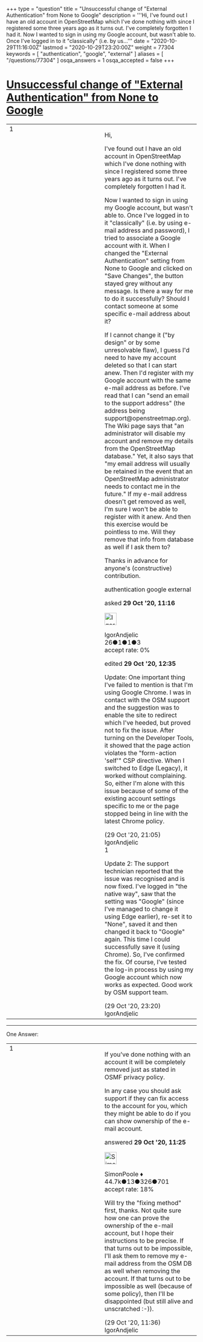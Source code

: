 +++
type = "question"
title = "Unsuccessful change of &quot;External Authentication&quot; from None to Google"
description = '''Hi, I&#x27;ve found out I have an old account in OpenStreetMap which I&#x27;ve done nothing with since I registered some three years ago as it turns out. I&#x27;ve completely forgotten I had it. Now I wanted to sign in using my Google account, but wasn&#x27;t able to. Once I&#x27;ve logged in to it &quot;classically&quot; (i.e. by us...'''
date = "2020-10-29T11:16:00Z"
lastmod = "2020-10-29T23:20:00Z"
weight = 77304
keywords = [ "authentication", "google", "external" ]
aliases = [ "/questions/77304" ]
osqa_answers = 1
osqa_accepted = false
+++

<div class="headNormal">

# [Unsuccessful change of "External Authentication" from None to Google](/questions/77304/unsuccessful-change-of-external-authentication-from-none-to-google)

</div>

<div id="main-body">

<div id="askform">

<table id="question-table" style="width:100%;">
<colgroup>
<col style="width: 50%" />
<col style="width: 50%" />
</colgroup>
<tbody>
<tr>
<td style="width: 30px; vertical-align: top"><div class="vote-buttons">
<span id="post-77304-upvote" class="ajax-command post-vote up" rel="nofollow" title="I like this post (click again to cancel)"> </span>
<div id="post-77304-score" class="post-score" title="current number of votes">
1
</div>
<span id="post-77304-downvote" class="ajax-command post-vote down" rel="nofollow" title="I dont like this post (click again to cancel)"> </span> <span id="favorite-mark" class="ajax-command favorite-mark" rel="nofollow" title="mark/unmark this question as favorite (click again to cancel)"> </span>
<div id="favorite-count" class="favorite-count">
&#10;</div>
</div></td>
<td><div id="item-right">
<div class="question-body">
<p>Hi,</p>
<p>I've found out I have an old account in OpenStreetMap which I've done nothing with since I registered some three years ago as it turns out. I've completely forgotten I had it.</p>
<p>Now I wanted to sign in using my Google account, but wasn't able to. Once I've logged in to it "classically" (i.e. by using e-mail address and password), I tried to associate a Google account with it. When I changed the "External Authentication" setting from None to Google and clicked on "Save Changes", the button stayed grey without any message. Is there a way for me to do it successfully? Should I contact someone at some specific e-mail address about it?</p>
<p>If I cannot change it ("by design" or by some unresolvable flaw), I guess I'd need to have my account deleted so that I can start anew. Then I'd register with my Google account with the same e-mail address as before. I've read that I can "send an email to the support address" (the address being support@openstreetmap.org). The Wiki page says that "an administrator will disable my account and remove my details from the OpenStreetMap database." Yet, it also says that "my email address will usually be retained in the event that an OpenStreetMap administrator needs to contact me in the future." If my e-mail address doesn't get removed as well, I'm sure I won't be able to register with it anew. And then this exercise would be pointless to me. Will they remove that info from database as well if I ask them to?</p>
<p>Thanks in advance for anyone's (constructive) contribution.</p>
</div>
<div id="question-tags" class="tags-container tags">
<span class="post-tag tag-link-authentication" rel="tag" title="see questions tagged &#39;authentication&#39;">authentication</span> <span class="post-tag tag-link-google" rel="tag" title="see questions tagged &#39;google&#39;">google</span> <span class="post-tag tag-link-external" rel="tag" title="see questions tagged &#39;external&#39;">external</span>
</div>
<div id="question-controls" class="post-controls">
&#10;</div>
<div class="post-update-info-container">
<div class="post-update-info post-update-info-user">
<p>asked <strong>29 Oct '20, 11:16</strong></p>
<img src="https://secure.gravatar.com/avatar/35b6750bb8ba0d8fd0b35605cc42af9b?s=32&amp;d=identicon&amp;r=g" class="gravatar" width="32" height="32" alt="IgorAndjelic&#39;s gravatar image" />
<p><span>IgorAndjelic</span><br />
<span class="score" title="26 reputation points">26</span><span title="1 badges"><span class="badge1">●</span><span class="badgecount">1</span></span><span title="1 badges"><span class="silver">●</span><span class="badgecount">1</span></span><span title="3 badges"><span class="bronze">●</span><span class="badgecount">3</span></span><br />
<span class="accept_rate" title="Rate of the user&#39;s accepted answers">accept rate:</span> <span title="IgorAndjelic has no accepted answers">0%</span></p>
</div>
<div class="post-update-info post-update-info-edited">
<p><span> edited <strong>29 Oct '20, 12:35</strong> </span></p>
</div>
</div>
<div id="comments-container-77304" class="comments-container">
<span id="77316"></span>
<div id="comment-77316" class="comment">
<div id="post-77316-score" class="comment-score">
&#10;</div>
<div class="comment-text">
<p>Update: One important thing I've failed to mention is that I'm using Google Chrome. I was in contact with the OSM support and the suggestion was to enable the site to redirect which I've heeded, but proved not to fix the issue. After turning on the Developer Tools, it showed that the page action violates the "form-action 'self'" CSP directive. When I switched to Edge (Legacy), it worked without complaining. So, either I'm alone with this issue because of some of the existing account settings specific to me or the page stopped being in line with the latest Chrome policy.</p>
</div>
<div id="comment-77316-info" class="comment-info">
<span class="comment-age">(29 Oct '20, 21:05)</span> <span class="comment-user userinfo">IgorAndjelic</span>
</div>
</div>
<span id="77317"></span>
<div id="comment-77317" class="comment">
<div id="post-77317-score" class="comment-score">
1
</div>
<div class="comment-text">
<p>Update 2: The support technician reported that the issue was recognised and is now fixed. I've logged in "the native way", saw that the setting was "Google" (since I've managed to change it using Edge earlier), re-set it to "None", saved it and then changed it back to "Google" again. This time I could successfully save it (using Chrome). So, I've confirmed the fix. Of course, I've tested the log-in process by using my Google account which now works as expected. Good work by OSM support team.</p>
</div>
<div id="comment-77317-info" class="comment-info">
<span class="comment-age">(29 Oct '20, 23:20)</span> <span class="comment-user userinfo">IgorAndjelic</span>
</div>
</div>
</div>
<div id="comment-tools-77304" class="comment-tools">
&#10;</div>
<div class="clear">
&#10;</div>
<div id="comment-77304-form-container" class="comment-form-container">
&#10;</div>
<div class="clear">
&#10;</div>
</div></td>
</tr>
</tbody>
</table>

------------------------------------------------------------------------

<div class="tabBar">

<span id="sort-top"></span>

<div class="headQuestions">

One Answer:

</div>

</div>

<span id="77305"></span>

<div id="answer-container-77305" class="answer">

<table style="width:100%;">
<colgroup>
<col style="width: 50%" />
<col style="width: 50%" />
</colgroup>
<tbody>
<tr>
<td style="width: 30px; vertical-align: top"><div class="vote-buttons">
<span id="post-77305-upvote" class="ajax-command post-vote up" rel="nofollow" title="I like this post (click again to cancel)"> </span>
<div id="post-77305-score" class="post-score" title="current number of votes">
1
</div>
<span id="post-77305-downvote" class="ajax-command post-vote down" rel="nofollow" title="I dont like this post (click again to cancel)"> </span>
</div></td>
<td><div class="item-right">
<div class="answer-body">
<p>If you've done nothing with an account it will be completely removed just as stated in OSMF privacy policy.</p>
<p>In any case you should ask support if they can fix access to the account for you, which they might be able to do if you can show ownership of the e-mail account.</p>
</div>
<div class="answer-controls post-controls">
&#10;</div>
<div class="post-update-info-container">
<div class="post-update-info post-update-info-user">
<p>answered <strong>29 Oct '20, 11:25</strong></p>
<img src="https://secure.gravatar.com/avatar/ad2513d6f8e3d709d576ace900c12fa5?s=32&amp;d=identicon&amp;r=g" class="gravatar" width="32" height="32" alt="SimonPoole&#39;s gravatar image" />
<p><span>SimonPoole ♦</span><br />
<span class="score" title="44667 reputation points"><span>44.7k</span></span><span title="13 badges"><span class="badge1">●</span><span class="badgecount">13</span></span><span title="326 badges"><span class="silver">●</span><span class="badgecount">326</span></span><span title="701 badges"><span class="bronze">●</span><span class="badgecount">701</span></span><br />
<span class="accept_rate" title="Rate of the user&#39;s accepted answers">accept rate:</span> <span title="SimonPoole has 209 accepted answers">18%</span></p>
</div>
</div>
<div id="comments-container-77305" class="comments-container">
<span id="77306"></span>
<div id="comment-77306" class="comment">
<div id="post-77306-score" class="comment-score">
&#10;</div>
<div class="comment-text">
<p>Will try the "fixing method" first, thanks. Not quite sure how one can prove the ownership of the e-mail account, but I hope their instructions to be precise. If that turns out to be impossible, I'll ask them to remove my e-mail address from the OSM DB as well when removing the account. If that turns out to be impossible as well (because of some policy), then I'll be disappointed (but still alive and unscratched :-)).</p>
</div>
<div id="comment-77306-info" class="comment-info">
<span class="comment-age">(29 Oct '20, 11:36)</span> <span class="comment-user userinfo">IgorAndjelic</span>
</div>
</div>
</div>
<div id="comment-tools-77305" class="comment-tools">
&#10;</div>
<div class="clear">
&#10;</div>
<div id="comment-77305-form-container" class="comment-form-container">
&#10;</div>
<div class="clear">
&#10;</div>
</div></td>
</tr>
</tbody>
</table>

</div>

<div class="paginator-container-left">

</div>

</div>

</div>

